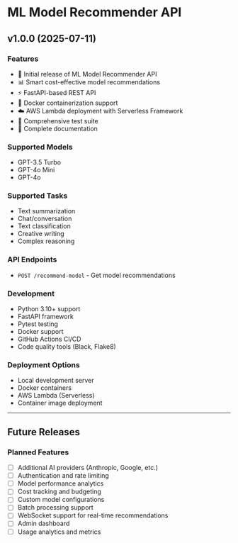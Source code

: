 # ML Model Recommender API

## v1.0.0 (2025-07-11)

### Features
- 🚀 Initial release of ML Model Recommender API
- 📊 Smart cost-effective model recommendations
- ⚡ FastAPI-based REST API
- 🐳 Docker containerization support
- ☁️ AWS Lambda deployment with Serverless Framework
- 🧪 Comprehensive test suite
- 📝 Complete documentation

### Supported Models
- GPT-3.5 Turbo
- GPT-4o Mini
- GPT-4o

### Supported Tasks
- Text summarization
- Chat/conversation
- Text classification
- Creative writing
- Complex reasoning

### API Endpoints
- `POST /recommend-model` - Get model recommendations

### Development
- Python 3.10+ support
- FastAPI framework
- Pytest testing
- Docker support
- GitHub Actions CI/CD
- Code quality tools (Black, Flake8)

### Deployment Options
- Local development server
- Docker containers
- AWS Lambda (Serverless)
- Container image deployment

---

## Future Releases

### Planned Features
- [ ] Additional AI providers (Anthropic, Google, etc.)
- [ ] Authentication and rate limiting
- [ ] Model performance analytics
- [ ] Cost tracking and budgeting
- [ ] Custom model configurations
- [ ] Batch processing support
- [ ] WebSocket support for real-time recommendations
- [ ] Admin dashboard
- [ ] Usage analytics and metrics
